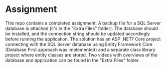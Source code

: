# Assignment

This repo contains a completed assignment. A backup file for a SQL Server database is attached (it's in the "Extra Files" folder). The database should be installed, and the connection string should be updated accordingly before running the application.
The solution has an ASP .NET7 Core project connecting with the SQL Server database using Entity Framework Core (Database First approach was implemented) and a separate class library project where entity classes are stored.
Two videos with overviews of the database and application can be found in the "Extra Files" folder.
